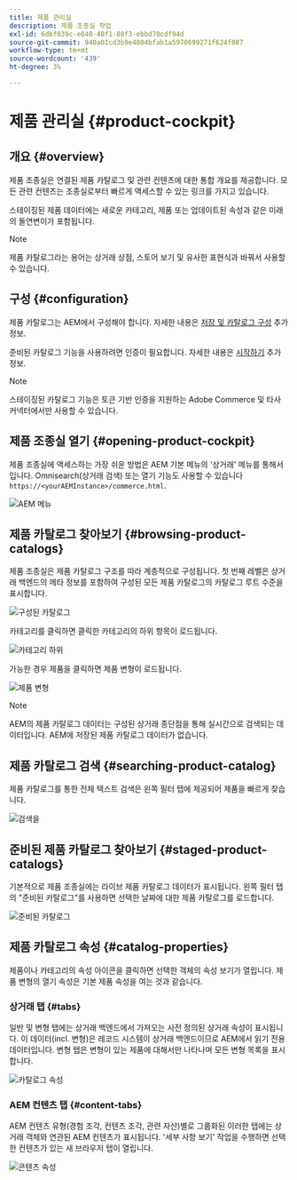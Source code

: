 ```yaml
---
title: 제품 관리실
description: 제품 조종실 작업
exl-id: 6dbf039c-e040-48f1-88f3-ebbd70cdf94d
source-git-commit: 940a01cd3b9e4804bfab1a5970699271f624f087
workflow-type: tm+mt
source-wordcount: '439'
ht-degree: 3%

---
```


# 제품 관리실 {#product-cockpit}

## 개요 {#overview}

제품 조종실은 연결된 제품 카탈로그 및 관련 컨텐츠에 대한 통합 개요를 제공합니다. 모든 관련 컨텐츠는 조종실로부터 빠르게 액세스할 수 있는 링크를 가지고 있습니다.

스테이징된 제품 데이터에는 새로운 카테고리, 제품 또는 업데이트된 속성과 같은 미래의 돌연변이가 포함됩니다.

>[!NOTE]
>
>제품 카탈로그라는 용어는 상거래 상점, 스토어 보기 및 유사한 표현식과 바꿔서 사용할 수 있습니다.

## 구성 {#configuration}

제품 카탈로그는 AEM에서 구성해야 합니다. 자세한 내용은 [저장 및 카탈로그 구성](https://experienceleague.adobe.com/docs/experience-manager-cloud-service/content-and-commerce/storefront/getting-started.html?#catalog) 추가 정보.

준비된 카탈로그 기능을 사용하려면 인증이 필요합니다. 자세한 내용은 [시작하기](https://experienceleague.adobe.com/docs/experience-manager-cloud-service/content-and-commerce/storefront/getting-started.html) 추가 정보.

>[!NOTE]
>
>스테이징된 카탈로그 기능은 토큰 기반 인증을 지원하는 Adobe Commerce 및 타사 커넥터에서만 사용할 수 있습니다.

## 제품 조종실 열기 {#opening-product-cockpit}

제품 조종실에 액세스하는 가장 쉬운 방법은 AEM 기본 메뉴의 &#39;상거래&#39; 메뉴를 통해서입니다. Omnisearch(상거래 검색) 또는 열기 기능도 사용할 수 있습니다 `https://<yourAEMInstance>/commerce.html`.

![AEM 메뉴](../assets/aem-menu.png)

## 제품 카탈로그 찾아보기 {#browsing-product-catalogs}

제품 조종실은 제품 카탈로그 구조를 따라 계층적으로 구성됩니다. 첫 번째 레벨은 상거래 백엔드의 메타 정보를 포함하여 구성된 모든 제품 카탈로그의 카탈로그 루트 수준을 표시합니다.

![구성된 카탈로그](../assets/catalog-overview.png)

카테고리를 클릭하면 클릭한 카테고리의 하위 항목이 로드됩니다.

![카테고리 하위](../assets/catalog-category-children.png)

가능한 경우 제품을 클릭하면 제품 변형이 로드됩니다.

![제품 변형](../assets/catalog-product-variation.png)

>[!NOTE]
>
>AEM의 제품 카탈로그 데이터는 구성된 상거래 종단점을 통해 실시간으로 검색되는 데이터입니다. AEM에 저장된 제품 카탈로그 데이터가 없습니다.

## 제품 카탈로그 검색 {#searching-product-catalog}

제품 카탈로그를 통한 전체 텍스트 검색은 왼쪽 필터 탭에 제공되어 제품을 빠르게 찾습니다.

![검색을](../assets/search-cockpit.png)

## 준비된 제품 카탈로그 찾아보기 {#staged-product-catalogs}

기본적으로 제품 조종실에는 라이브 제품 카탈로그 데이터가 표시됩니다. 왼쪽 필터 탭의 &quot;준비된 카탈로그&quot;를 사용하면 선택한 날짜에 대한 제품 카탈로그를 로드합니다.

![준비된 카탈로그](../assets/staged-cockpit.png)

## 제품 카탈로그 속성 {#catalog-properties}

제품이나 카테고리의 속성 아이콘을 클릭하면 선택한 객체의 속성 보기가 열립니다. 제품 변형의 열기 속성은 기본 제품 속성을 여는 것과 같습니다.

### 상거래 탭 {#tabs}

일반 및 변형 탭에는 상거래 백엔드에서 가져오는 사전 정의된 상거래 속성이 표시됩니다. 이 데이터(incl. 변형)은 레코드 시스템이 상거래 백엔드이므로 AEM에서 읽기 전용 데이터입니다. 변형 탭은 변형이 있는 제품에 대해서만 나타나며 모든 변형 목록을 표시합니다.

![카탈로그 속성](../assets/catalog-properties.png)

### AEM 컨텐츠 탭 {#content-tabs}

AEM 컨텐츠 유형(경험 조각, 컨텐츠 조각, 관련 자산)별로 그룹화된 이러한 탭에는 상거래 객체와 연관된 AEM 컨텐츠가 표시됩니다. &#39;세부 사항 보기&#39; 작업을 수행하면 선택한 컨텐츠가 있는 새 브라우저 탭이 열립니다.

![콘텐츠 속성](../assets/content-properties.png)
